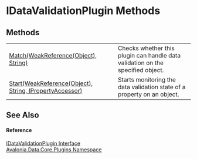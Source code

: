 # IDataValidationPlugin Methods




## Methods
<table>
<tr>
<td><a href="M_Avalonia_Data_Core_Plugins_IDataValidationPlugin_Match">Match(WeakReference(Object), String)</a></td>
<td>Checks whether this plugin can handle data validation on the specified object.</td>
</tr>
<tr>
<td><a href="M_Avalonia_Data_Core_Plugins_IDataValidationPlugin_Start">Start(WeakReference(Object), String, IPropertyAccessor)</a></td>
<td>Starts monitoring the data validation state of a property on an object.</td>
</tr>
</table>

## See Also


#### Reference
<a href="T_Avalonia_Data_Core_Plugins_IDataValidationPlugin">IDataValidationPlugin Interface</a>  
<a href="N_Avalonia_Data_Core_Plugins">Avalonia.Data.Core.Plugins Namespace</a>  
